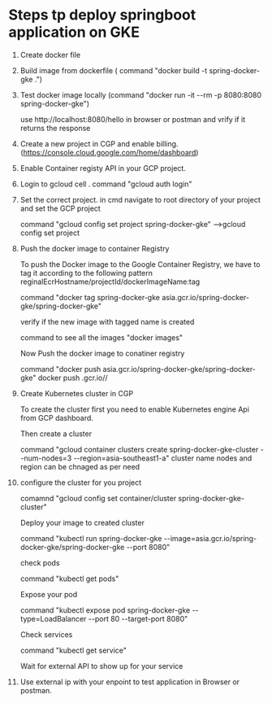 # Steps tp deploy springboot application on GKE

1. Create docker file

2. Build image from dockerfile ( command "docker build -t spring-docker-gke .")

3. Test docker image locally (command "docker run -it --rm -p 8080:8080 spring-docker-gke")

   use http://localhost:8080/hello in browser or postman and vrify if it returns the response
   
4. Create a new project in CGP and enable billing. (https://console.cloud.google.com/home/dashboard) 

4. Enable Container registy API in your GCP project.

5. Login to gcloud cell . command "gcloud auth login"

6. Set the correct project. in cmd navigate to root directory of your project and set the GCP project

   command "gcloud config set project spring-docker-gke"  -->gcloud config set project <project id>

7. Push the docker image to container Registry
   
   To push the Docker image to the Google Container Registry, we have to tag it according to the following pattern reginalEcrHostname/projectId/dockerImageName:tag
   
   command "docker tag spring-docker-gke asia.gcr.io/spring-docker-gke/spring-docker-gke"
   
   verify if the new image with tagged name is created
   
   command to see all the images "docker images"
   
   Now Push the docker image to conatiner registry 
   
   command "docker push asia.gcr.io/spring-docker-gke/spring-docker-gke"
   docker push <region>.gcr.io/<projectId>/<custom image name>
   
8. Create Kubernetes cluster in CGP

   To create the cluster first you need to enable Kubernetes engine Api from GCP dashboard.
   
   Then create a cluster
   
   command "gcloud container clusters create spring-docker-gke-cluster --num-nodes=3 --region=asia-southeast1-a"
   cluster name nodes and region can be chnaged as per need
   
9. configure the cluster for you project

   comamnd "gcloud config set container/cluster spring-docker-gke-cluster"
   
   Deploy your image to created cluster
   
   command "kubectl run spring-docker-gke --image=asia.gcr.io/spring-docker-gke/spring-docker-gke --port 8080"
   
   check pods 
   
   command "kubectl get pods"
   
   Expose your pod
   
   command "kubectl expose pod spring-docker-gke --type=LoadBalancer --port 80 --target-port 8080"
   
   Check services 
   
   command "kubectl get service"
   
   Wait for external API to show up for your service
   
10. Use external ip with your enpoint to test application in Browser or postman.
   
 


